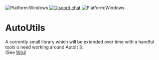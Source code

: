 ![Platform:Windows](<https://img.shields.io/badge/Version-0.3.0%20(Alpha)-d742f5>)
[![Discord chat](https://img.shields.io/discord/1107778545356382289.svg?logo=discord&colorB=7289DA)](https://discord.gg/9EAuZACAsZ)
![Platform:Windows](https://img.shields.io/badge/Platform-Windows-blue)

# AutoUtils

A currently small library which will be extended over time with a handful tools
u need working around AutoIt 3.<br>
(See [Wiki](https://github.com/Zvendson/AutoUtils/wiki))


